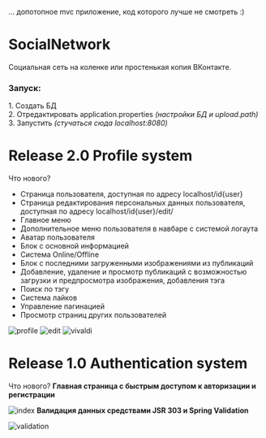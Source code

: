 ... допотопное mvc приложение, код которого лучше не смотреть :)

# SocialNetwork
Социальная сеть на коленке или простенькая копия ВКонтакте.

<h3>Запуск:</h3>
1. Создать БД<br>
2. Отредактировать application.properties <i>(настройки БД и upload.path)</i><br>
3. Запустить <i>(стучаться сюда localhost:8080)</i>

<h1>Release 2.0 Profile system</h1>
Что нового?
<ul>
<li>Страница пользователя, доступная по адресу localhost/id{user}</li>
<li>Страница редактирования персональных данных пользователя, доступная по адресу localhost/id{user}/edit/</li>
<li>Главное меню</li>
<li>Дополнительное меню пользователя в навбаре с системой логаута</li>
<li>Аватар пользователя</li>
<li>Блок с основной информацией</li>
<li>Система Online/Offline</li>
<li>Блок с последними загруженными изображениями из публикаций</li>
<li>Добавление, удаление и просмотр публикаций с возможностью загрузки и предпросмотра изображения, добавления тэга</li>
<li>Поиск по тэгу</li>
<li>Система лайков</li>
<li>Управление пагинацией</li>
<li>Просмотр страниц других пользователей</li>
</ul>

![profile](https://user-images.githubusercontent.com/3762294/76707511-b73b5000-6700-11ea-8cf8-3537653f0d57.jpg)
![edit](https://user-images.githubusercontent.com/3762294/76707848-ae984900-6703-11ea-9632-33e4fa17fe09.jpg)
![vivaldi](https://user-images.githubusercontent.com/3762294/76707783-4f3a3900-6703-11ea-9543-e08a32b3a981.jpg)


<h1>Release 1.0 Authentication system</h1>
Что нового?
<b>Главная страница с быстрым доступом к авторизации и регистрации</b>

![index](https://user-images.githubusercontent.com/3762294/74590847-4894a500-5023-11ea-8c7a-f4f26e72e788.png)
<b>Валидация данных средствами JSR 303 и Spring Validation</b>

![validation](https://user-images.githubusercontent.com/3762294/74590903-f30cc800-5023-11ea-9679-54d1011a7760.png)
